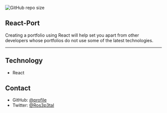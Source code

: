 ![GitHub repo size](https://img.shields.io/github/repo-size/Kathleen-Y/Burger_eat?logo=github)
## React-Port
Creating a portfolio using React will help set you apart from other developers whose portfolios do not use some of the latest technologies.

<hr >

## Technology
- React


## Contact
* GitHub: [@profile](https://github.com/Kathleen-Y)
* Twitter: [@Ros3p3tal](https://twitter.com/Ros3p3tal)

